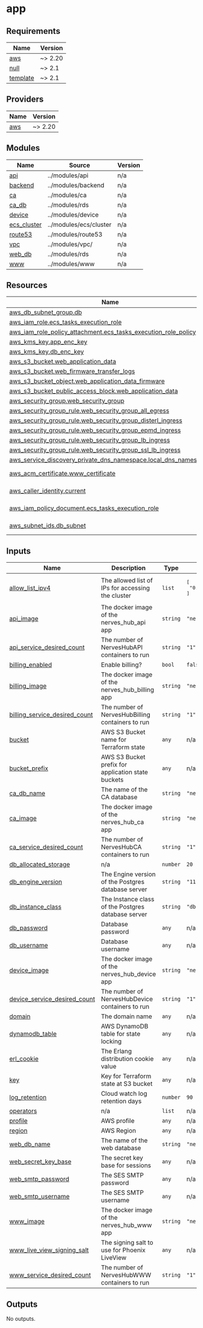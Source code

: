# app

<!-- BEGINNING OF PRE-COMMIT-TERRAFORM DOCS HOOK -->
## Requirements

| Name | Version |
|------|---------|
| <a name="requirement_aws"></a> [aws](#requirement\_aws) | ~> 2.20 |
| <a name="requirement_null"></a> [null](#requirement\_null) | ~> 2.1 |
| <a name="requirement_template"></a> [template](#requirement\_template) | ~> 2.1 |

## Providers

| Name | Version |
|------|---------|
| <a name="provider_aws"></a> [aws](#provider\_aws) | ~> 2.20 |

## Modules

| Name | Source | Version |
|------|--------|---------|
| <a name="module_api"></a> [api](#module\_api) | ../modules/api | n/a |
| <a name="module_backend"></a> [backend](#module\_backend) | ../modules/backend | n/a |
| <a name="module_ca"></a> [ca](#module\_ca) | ../modules/ca | n/a |
| <a name="module_ca_db"></a> [ca\_db](#module\_ca\_db) | ../modules/rds | n/a |
| <a name="module_device"></a> [device](#module\_device) | ../modules/device | n/a |
| <a name="module_ecs_cluster"></a> [ecs\_cluster](#module\_ecs\_cluster) | ../modules/ecs/cluster | n/a |
| <a name="module_route53"></a> [route53](#module\_route53) | ../modules/route53 | n/a |
| <a name="module_vpc"></a> [vpc](#module\_vpc) | ../modules/vpc/ | n/a |
| <a name="module_web_db"></a> [web\_db](#module\_web\_db) | ../modules/rds | n/a |
| <a name="module_www"></a> [www](#module\_www) | ../modules/www | n/a |

## Resources

| Name | Type |
|------|------|
| [aws_db_subnet_group.db](https://registry.terraform.io/providers/hashicorp/aws/latest/docs/resources/db_subnet_group) | resource |
| [aws_iam_role.ecs_tasks_execution_role](https://registry.terraform.io/providers/hashicorp/aws/latest/docs/resources/iam_role) | resource |
| [aws_iam_role_policy_attachment.ecs_tasks_execution_role_policy](https://registry.terraform.io/providers/hashicorp/aws/latest/docs/resources/iam_role_policy_attachment) | resource |
| [aws_kms_key.app_enc_key](https://registry.terraform.io/providers/hashicorp/aws/latest/docs/resources/kms_key) | resource |
| [aws_kms_key.db_enc_key](https://registry.terraform.io/providers/hashicorp/aws/latest/docs/resources/kms_key) | resource |
| [aws_s3_bucket.web_application_data](https://registry.terraform.io/providers/hashicorp/aws/latest/docs/resources/s3_bucket) | resource |
| [aws_s3_bucket.web_firmware_transfer_logs](https://registry.terraform.io/providers/hashicorp/aws/latest/docs/resources/s3_bucket) | resource |
| [aws_s3_bucket_object.web_application_data_firmware](https://registry.terraform.io/providers/hashicorp/aws/latest/docs/resources/s3_bucket_object) | resource |
| [aws_s3_bucket_public_access_block.web_application_data](https://registry.terraform.io/providers/hashicorp/aws/latest/docs/resources/s3_bucket_public_access_block) | resource |
| [aws_security_group.web_security_group](https://registry.terraform.io/providers/hashicorp/aws/latest/docs/resources/security_group) | resource |
| [aws_security_group_rule.web_security_group_all_egress](https://registry.terraform.io/providers/hashicorp/aws/latest/docs/resources/security_group_rule) | resource |
| [aws_security_group_rule.web_security_group_disterl_ingress](https://registry.terraform.io/providers/hashicorp/aws/latest/docs/resources/security_group_rule) | resource |
| [aws_security_group_rule.web_security_group_epmd_ingress](https://registry.terraform.io/providers/hashicorp/aws/latest/docs/resources/security_group_rule) | resource |
| [aws_security_group_rule.web_security_group_lb_ingress](https://registry.terraform.io/providers/hashicorp/aws/latest/docs/resources/security_group_rule) | resource |
| [aws_security_group_rule.web_security_group_ssl_lb_ingress](https://registry.terraform.io/providers/hashicorp/aws/latest/docs/resources/security_group_rule) | resource |
| [aws_service_discovery_private_dns_namespace.local_dns_namespace](https://registry.terraform.io/providers/hashicorp/aws/latest/docs/resources/service_discovery_private_dns_namespace) | resource |
| [aws_acm_certificate.www_certificate](https://registry.terraform.io/providers/hashicorp/aws/latest/docs/data-sources/acm_certificate) | data source |
| [aws_caller_identity.current](https://registry.terraform.io/providers/hashicorp/aws/latest/docs/data-sources/caller_identity) | data source |
| [aws_iam_policy_document.ecs_tasks_execution_role](https://registry.terraform.io/providers/hashicorp/aws/latest/docs/data-sources/iam_policy_document) | data source |
| [aws_subnet_ids.db_subnet](https://registry.terraform.io/providers/hashicorp/aws/latest/docs/data-sources/subnet_ids) | data source |

## Inputs

| Name | Description | Type | Default | Required |
|------|-------------|------|---------|:--------:|
| <a name="input_allow_list_ipv4"></a> [allow\_list\_ipv4](#input\_allow\_list\_ipv4) | The allowed list of IPs for accessing the cluster | `list` | <pre>[<br>  "0.0.0.0/0"<br>]</pre> | no |
| <a name="input_api_image"></a> [api\_image](#input\_api\_image) | The docker image of the nerves\_hub\_api app | `string` | `"nerveshub/nerves_hub_api:latest"` | no |
| <a name="input_api_service_desired_count"></a> [api\_service\_desired\_count](#input\_api\_service\_desired\_count) | The number of NervesHubAPI containers to run | `string` | `"1"` | no |
| <a name="input_billing_enabled"></a> [billing\_enabled](#input\_billing\_enabled) | Enable billing? | `bool` | `false` | no |
| <a name="input_billing_image"></a> [billing\_image](#input\_billing\_image) | The docker image of the nerves\_hub\_billing app | `string` | `"nerveshub/nerves_hub_billing:latest"` | no |
| <a name="input_billing_service_desired_count"></a> [billing\_service\_desired\_count](#input\_billing\_service\_desired\_count) | The number of NervesHubBilling containers to run | `string` | `"1"` | no |
| <a name="input_bucket"></a> [bucket](#input\_bucket) | AWS S3 Bucket name for Terraform state | `any` | n/a | yes |
| <a name="input_bucket_prefix"></a> [bucket\_prefix](#input\_bucket\_prefix) | AWS S3 Bucket prefix for application state buckets | `any` | n/a | yes |
| <a name="input_ca_db_name"></a> [ca\_db\_name](#input\_ca\_db\_name) | The name of the CA database | `string` | `"nerves_hub_ca"` | no |
| <a name="input_ca_image"></a> [ca\_image](#input\_ca\_image) | The docker image of the nerves\_hub\_ca app | `string` | `"nerveshub/nerves_hub_ca:latest"` | no |
| <a name="input_ca_service_desired_count"></a> [ca\_service\_desired\_count](#input\_ca\_service\_desired\_count) | The number of NervesHubCA containers to run | `string` | `"1"` | no |
| <a name="input_db_allocated_storage"></a> [db\_allocated\_storage](#input\_db\_allocated\_storage) | n/a | `number` | `20` | no |
| <a name="input_db_engine_version"></a> [db\_engine\_version](#input\_db\_engine\_version) | The Engine version of the Postgres database server | `string` | `"11.4"` | no |
| <a name="input_db_instance_class"></a> [db\_instance\_class](#input\_db\_instance\_class) | The Instance class of the Postgres database server | `string` | `"db.t2.small"` | no |
| <a name="input_db_password"></a> [db\_password](#input\_db\_password) | Database password | `any` | n/a | yes |
| <a name="input_db_username"></a> [db\_username](#input\_db\_username) | Database username | `any` | n/a | yes |
| <a name="input_device_image"></a> [device\_image](#input\_device\_image) | The docker image of the nerves\_hub\_device app | `string` | `"nerveshub/nerves_hub_device:latest"` | no |
| <a name="input_device_service_desired_count"></a> [device\_service\_desired\_count](#input\_device\_service\_desired\_count) | The number of NervesHubDevice containers to run | `string` | `"1"` | no |
| <a name="input_domain"></a> [domain](#input\_domain) | The domain name | `any` | n/a | yes |
| <a name="input_dynamodb_table"></a> [dynamodb\_table](#input\_dynamodb\_table) | AWS DynamoDB table for state locking | `any` | n/a | yes |
| <a name="input_erl_cookie"></a> [erl\_cookie](#input\_erl\_cookie) | The Erlang distribution cookie value | `any` | n/a | yes |
| <a name="input_key"></a> [key](#input\_key) | Key for Terraform state at S3 bucket | `any` | n/a | yes |
| <a name="input_log_retention"></a> [log\_retention](#input\_log\_retention) | Cloud watch log retention days | `number` | `90` | no |
| <a name="input_operators"></a> [operators](#input\_operators) | n/a | `list` | n/a | yes |
| <a name="input_profile"></a> [profile](#input\_profile) | AWS profile | `any` | n/a | yes |
| <a name="input_region"></a> [region](#input\_region) | AWS Region | `any` | n/a | yes |
| <a name="input_web_db_name"></a> [web\_db\_name](#input\_web\_db\_name) | The name of the web database | `string` | `"nerves_hub_web"` | no |
| <a name="input_web_secret_key_base"></a> [web\_secret\_key\_base](#input\_web\_secret\_key\_base) | The secret key base for sessions | `any` | n/a | yes |
| <a name="input_web_smtp_password"></a> [web\_smtp\_password](#input\_web\_smtp\_password) | The SES SMTP password | `any` | n/a | yes |
| <a name="input_web_smtp_username"></a> [web\_smtp\_username](#input\_web\_smtp\_username) | The SES SMTP username | `any` | n/a | yes |
| <a name="input_www_image"></a> [www\_image](#input\_www\_image) | The docker image of the nerves\_hub\_www app | `string` | `"nerveshub/nerves_hub_www:latest"` | no |
| <a name="input_www_live_view_signing_salt"></a> [www\_live\_view\_signing\_salt](#input\_www\_live\_view\_signing\_salt) | The signing salt to use for Phoenix LiveView | `any` | n/a | yes |
| <a name="input_www_service_desired_count"></a> [www\_service\_desired\_count](#input\_www\_service\_desired\_count) | The number of NervesHubWWW containers to run | `string` | `"1"` | no |

## Outputs

No outputs.
<!-- END OF PRE-COMMIT-TERRAFORM DOCS HOOK -->
